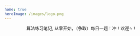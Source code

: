 ```yaml
---
home: true
heroImage: /images/logo.png
---
```


<div align="center">

算法练习笔记, 从零开始，（争取）每日一题！冲！欢迎⭐️！

</div>


